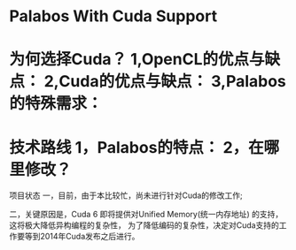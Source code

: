 Palabos With Cuda Support
=======
为何选择Cuda？
1,OpenCL的优点与缺点：
2,Cuda的优点与缺点：
3,Palabos的特殊需求：
=======
技术路线
1，Palabos的特点：
2，在哪里修改？
=======
项目状态
一，目前，由于本比较忙，尚未进行针对Cuda的修改工作;

二，关键原因是，Cuda 6 即将提供对Unified Memory(统一内存地址) 的支持，这将极大降低异构编程的复杂性，
为了降低编码的复杂性，决定对Cuda支持的工作要等到2014年Cuda发布之后进行。
